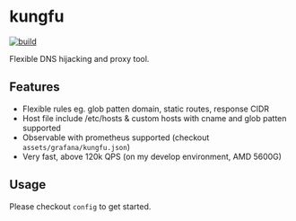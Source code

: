 # kungfu

[![build](https://github.com/yinheli/kungfu/actions/workflows/build.yml/badge.svg)](https://github.com/yinheli/kungfu/actions/workflows/build.yml)

Flexible DNS hijacking and proxy tool.

## Features

- Flexible rules eg. glob patten domain, static routes, response CIDR
- Host file include /etc/hosts & custom hosts with cname and glob patten supported
- Observable with prometheus supported (checkout `assets/grafana/kungfu.json`)
- Very fast, above 120k QPS (on my develop environment, AMD 5600G)

## Usage

Please checkout `config` to get started.
